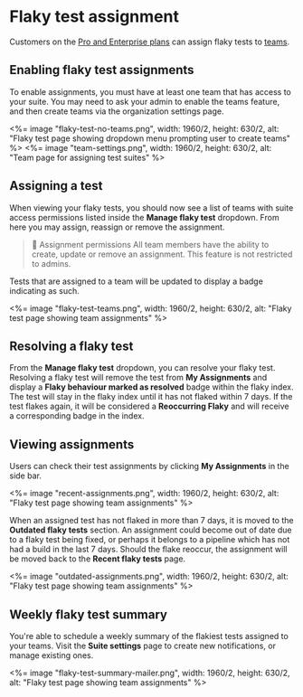 # Flaky test assignment

Customers on the [Pro and Enterprise plans](https://buildkite.com/pricing) can assign flaky tests to [teams](/docs/test-analytics/permissions#manage-teams-and-permissions).

## Enabling flaky test assignments

To enable assignments, you must have at least one team that has access to your suite. You may need to ask your admin to enable the teams feature, and then create teams via the organization settings page.

<%= image "flaky-test-no-teams.png", width: 1960/2, height: 630/2, alt: "Flaky test page showing dropdown menu prompting user to create teams" %>
<%= image "team-settings.png", width: 1960/2, height: 630/2, alt: "Team page for assigning test suites" %>

## Assigning a test

When viewing your flaky tests, you should now see a list of teams with suite access permissions listed inside the **Manage flaky test** dropdown. From here you may assign, reassign or remove the assignment.

> 🚧 Assignment permissions
> All team members have the ability to create, update or remove an assignment. This feature is not restricted to admins.

Tests that are assigned to a team will be updated to display a badge indicating as such.

<%= image "flaky-test-teams.png", width: 1960/2, height: 630/2, alt: "Flaky test page showing team assignments" %>

## Resolving a flaky test

From the **Manage flaky test** dropdown, you can resolve your flaky test. Resolving a flaky test will remove the test from **My Assignments** and display a **Flaky behaviour marked as resolved** badge within the flaky index. The test will stay in the flaky index until it has not flaked within 7 days. If the test flakes again, it will be considered a **Reoccurring Flaky** and will receive a corresponding badge in the index.

## Viewing assignments

Users can check their test assignments by clicking **My Assignments** in the side bar.

<%= image "recent-assignments.png", width: 1960/2, height: 630/2, alt: "Flaky test page showing team assignments" %>

When an assigned test has not flaked in more than 7 days, it is moved to the **Outdated flaky tests** section. An assignment could become out of date due to a flaky test being fixed, or perhaps it belongs to a pipeline which has not had a build in the last 7 days. Should the flake reoccur, the assignment will be moved back to the **Recent flaky tests** page.

<%= image "outdated-assignments.png", width: 1960/2, height: 630/2, alt: "Flaky test page showing team assignments" %>

## Weekly flaky test summary

You're able to schedule a weekly summary of the flakiest tests assigned to your teams. Visit the **Suite settings** page to create new notifications, or manage existing ones.

<%= image "flaky-test-summary-mailer.png", width: 1960/2, height: 630/2, alt: "Flaky test page showing team assignments" %>
